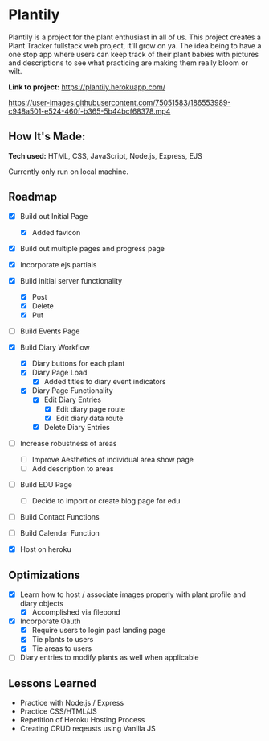 # Plantily
Plantily is a project for the plant enthusiast in all of us. This project creates a Plant Tracker fullstack web project, it'll grow on ya. The idea being to have a one stop app where users can keep track of their plant babies with pictures and descriptions to see what practicing are making them really bloom or wilt. 

**Link to project:** https://plantily.herokuapp.com/

https://user-images.githubusercontent.com/75051583/186553989-c948a501-e524-460f-b365-5b44bcf68378.mp4

## How It's Made:

**Tech used:** HTML, CSS, JavaScript, Node.js, Express, EJS

Currently only run on local machine.

<!-- ROADMAP -->
## Roadmap

- [x] Build out Initial Page
    - [x] Added favicon
- [x] Build out multiple pages and progress page
- [x] Incorporate ejs partials
- [x] Build initial server functionality
    - [x] Post
    - [x] Delete
    - [x] Put
- [ ] Build Events Page
- [x] Build Diary Workflow
    - [x] Diary buttons for each plant
    - [x] Diary Page Load
        - [x] Added titles to diary event indicators
    - [x] Diary Page Functionality
        - [x] Edit Diary Entries
            - [x] Edit diary page route
            - [x] Edit diary data route
        - [x] Delete Diary Entries
- [ ] Increase robustness of areas
    - [ ] Improve Aesthetics of individual area show page
    - [ ] Add description to areas
- [ ] Build EDU Page
    - [ ] Decide to import or create blog page for edu
- [ ] Build Contact Functions
- [ ] Build Calendar Function
- [x] Host on heroku


## Optimizations
- [x] Learn how to host / associate images properly with plant profile and diary objects
    - [x] Accomplished via filepond 
- [x] Incorporate Oauth
    - [x] Require users to login past landing page
    - [x] Tie plants to users
    - [x] Tie areas to users
- [ ] Diary entries to modify plants as well when applicable

## Lessons Learned
- Practice with Node.js / Express
- Practice CSS/HTML/JS
- Repetition of Heroku Hosting Process
- Creating CRUD reqeusts using Vanilla JS

